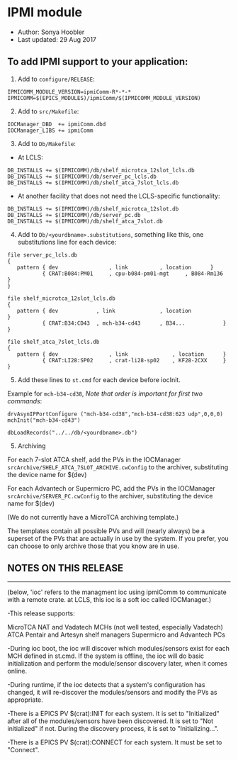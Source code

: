 # IPMI module
- Author: Sonya Hoobler
- Last updated: 29 Aug 2017

## To add IPMI support to your application:

1. Add to `configure/RELEASE`:
```
IPMICOMM_MODULE_VERSION=ipmiComm-R*-*-*
IPMICOMM=$(EPICS_MODULES)/ipmiComm/$(IPMICOMM_MODULE_VERSION)
```

2. Add to `src/Makefile`:
```
IOCManager_DBD  += ipmiComm.dbd
IOCManager_LIBS += ipmiComm
```

3. Add to `Db/Makefile`:
- At LCLS:
```
DB_INSTALLS += $(IPMICOMM)/db/shelf_microtca_12slot_lcls.db
DB_INSTALLS += $(IPMICOMM)/db/server_pc_lcls.db
DB_INSTALLS += $(IPMICOMM)/db/shelf_atca_7slot_lcls.db
```

- At another facility that does not need the LCLS-specific functionality:
```
DB_INSTALLS += $(IPMICOMM)/db/shelf_microtca_12slot.db
DB_INSTALLS += $(IPMICOMM)/db/server_pc.db
DB_INSTALLS += $(IPMICOMM)/db/shelf_atca_7slot.db
```

4. Add to `Db/<yourdbname>.substitutions`, something like this, one substitutions
line for each device:
```
file server_pc_lcls.db
{
   pattern { dev            	, link     		, location		}
           { CRAT:B084:PM01 	, cpu-b084-pm01-mgt 	, B084-Rm136		}
}

file shelf_microtca_12slot_lcls.db
{
   pattern { dev          	, link          	, location            	}
           { CRAT:B34:CD43 	, mch-b34-cd43 		, B34...           	}
}

file shelf_atca_7slot_lcls.db
{
   pattern { dev                , link          	, location      }
           { CRAT:LI28:SP02     , crat-li28-sp02	, KF28-2CXX     }
}
```

5. Add these lines to `st.cmd` for each device before iocInit.

Example for `mch-b34-cd38`, *Note that order is important for first two commands*:
```
drvAsynIPPortConfigure ("mch-b34-cd38","mch-b34-cd38:623 udp",0,0,0)
mchInit("mch-b34-cd43")

dbLoadRecords("../../db/<yourdbname>.db")
```

5. Archiving

For each 7-slot ATCA shelf, add the PVs in the IOCManager `srcArchive/SHELF_ATCA_7SLOT_ARCHIVE.cwConfig`
to the archiver, substituting the device name for $(dev)

For each Advantech or Supermicro PC, add the PVs in the IOCManager `srcArchive/SERVER_PC.cwConfig`
to the archiver, substituting the device name for $(dev)

(We do not currently have a MicroTCA archiving template.)

The templates contain all possible PVs and will (nearly always) be a superset of the
PVs that are actually in use by the system. If you prefer, you can choose to only archive
those that you know are in use.


## NOTES ON THIS RELEASE
---------------------------

(below, 'ioc' refers to the managment ioc using ipmiComm to communicate
 with a remote crate. at LCLS, this ioc is a soft ioc called IOCManager.)

-This release supports:

  MicroTCA NAT and Vadatech MCHs (not well tested, especially Vadatech)
  ATCA Pentair and Artesyn shelf managers
  Supermicro and Advantech PCs

-During ioc boot, the ioc will discover which modules/sensors exist
 for each MCH defined in st.cmd. If the system is offline, the ioc will do basic
 initialization and perform the module/sensor discovery later, when it comes online.

-During runtime, if the ioc detects that a system's configuration has changed, it will
 re-discover the modules/sensors and modify the PVs as appropriate.

-There is a EPICS PV $(crat):INIT for each system. It is set to "Initialized"
 after all of the modules/sensors have been discovered. It is set to "Not
 initialized" if not. During the discovery process, it is set to "Initializing...".

-There is a EPICS PV $(crat):CONNECT for each system. It must be set to "Connect".